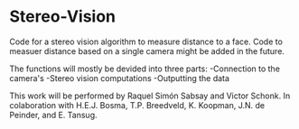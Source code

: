 # Stereo-Vision
Code for a stereo vision algorithm to measure distance to a face. Code to measuer distance based on a single camera might be added in the future.

The functions will mostly be devided into three parts:
	-Connection to the camera's
	-Stereo vision computations
	-Outputting the data
	
This work will be performed by Raquel Simón Sabsay and Victor Schonk. In colaboration with H.E.J. Bosma, T.P. Breedveld, K. Koopman, J.N. de Peinder, and E. Tansug.
